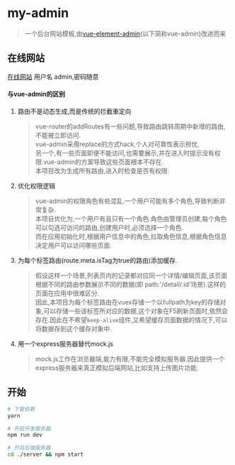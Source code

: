# my-admin

> 一个后台网站模板,由[vue-element-admin](https://github.com/PanJiaChen/vue-element-admin)(以下简称vue-admin)改进而来

## 在线网站
[在线网站](http://admin.redbuck.cn)
用户名 admin,密码随意
#### 与vue-admin的区别
1. 路由不是动态生成,而是传统的拦截重定向
    > vue-router的addRoutes有一些问题,导致路由跳转周期中新增的路由,不能被立即访问.<br>
vue-admin采用replace的方式hack,个人对可靠性表示担忧.<br>
另一个,有一些页面即便不能访问,也需要展示,并在进入时提示没有权限.vue-admin的方案导致这些页面根本不存在.<br>
本项目改为生成所有路由,进入时检查是否有权限.

2. 优化权限逻辑
    > vue-admin的权限角色有些混乱.一个用户可能有多个角色,导致判断非常复杂.<br>
    本项目优化为,一个用户有且只有一个角色.角色由管理员创建,每个角色可以勾选可访问的路由,创建用户时,必须选择一个角色.<br>
    而在应用初始化时,根据用户信息中的角色,拉取角色信息,根据角色信息决定用户可以访问哪些页面.

3. 为每个标签路由(route.meta.isTag为true的路由)添加缓存.
    > 假设这样一个场景,列表页内的记录都对应同一个详情/编辑页面,该页面根据不同的路由参数展示不同的数据(即 path:'/detail/:id'场景).这样的页面在应用中很难区分.<br>
    因此,本项目为每个标签路由在vuex存储一个以fullpath为key的存储对象,可以存储一些该标签所对应的数据,这个对象在F5刷新页面时,依然会存在.因此在不希望`keep-alive`组件,又希望缓存页面数据的情况下,可以将数据存到这个缓存对象中.

4. 用一个express服务器替代mock.js
    > mock.js工作在浏览器端,能力有限,不能完全模拟服务器.因此提供一个express服务器来真正模拟后端网站,比如支持上传图片功能.

## 开始

``` bash
# 下载依赖
yarn

# 开启开发服务器
npm run dev

# 开启后端服务器
cd ./server && npm start

```
